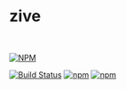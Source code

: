 # zive
<br />

[![NPM](https://nodei.co/npm/zive.png?downloads=true)](https://nodei.co/npm/zive/)  

[![Build Status](https://travis-ci.org/zigbeer/zive.svg?branch=develop)](https://travis-ci.org/zigbeer/zive)
[![npm](https://img.shields.io/npm/v/zive.svg?maxAge=2592000)](https://www.npmjs.com/package/zive)
[![npm](https://img.shields.io/npm/l/zive.svg?maxAge=2592000)](https://www.npmjs.com/package/zive)